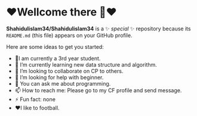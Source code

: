 # ❤️Wellcome there 👋❤️

**Shahidulislam34/Shahidulislam34** is a ✨ _special_ ✨ repository because its `README.md` (this file) appears on your GitHub profile.

Here are some ideas to get you started:

- 🔭I am currently a 3rd year student.
- 🌱 I’m currently learning new data structure and algorithm.
- 👯 I’m looking to collaborate on CP to others.
- 🤔 I’m looking for help with beginner.
- 💬 You can ask me about programming.
- 📫 How to reach me: Please go to my CF profile and send message.
- ⚡ Fun fact: none
- ❤️I like to football.
  
